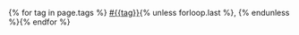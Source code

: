 {% for tag in page.tags %}
  <a class="post" href="/tag/{{tag}}">#{{tag}}</a>{% unless forloop.last %}, {% endunless %}{% endfor %}